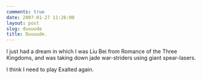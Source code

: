 ```yaml
---
comments: true
date: 2007-01-27 11:26:00
layout: post
slug: duuuude
title: Duuuude.
---
```


I just had a dream in which I was Liu Bei from Romance of the Three Kingdoms, and was taking down jade war-striders using giant spear-lasers.  

I think I need to play Exalted again.
